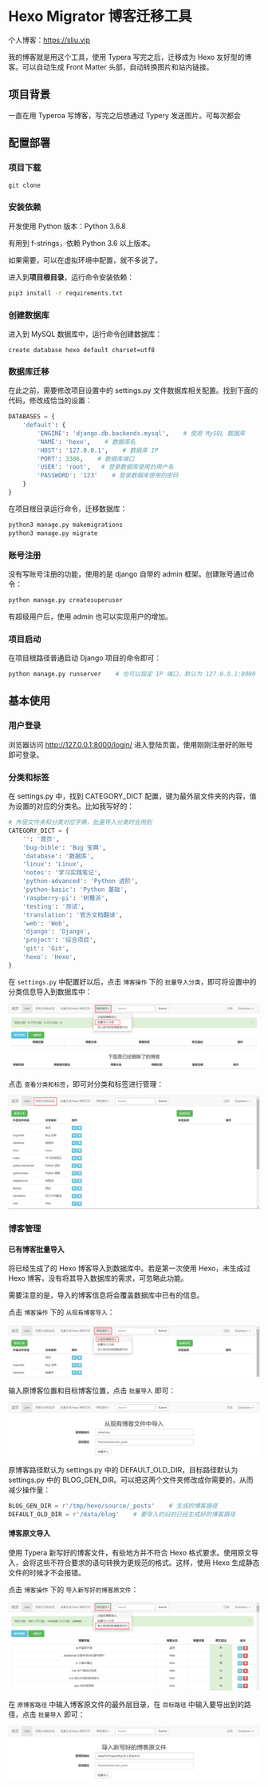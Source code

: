 # Hexo Migrator 博客迁移工具

个人博客：https://sliu.vip

我的博客就是用这个工具，使用 Typera 写完之后，迁移成为 Hexo 友好型的博客。可以自动生成 Front Matter 头部，自动转换图片和站内链接。

## 项目背景

一直在用 Typeroa 写博客，写完之后想通过 Typery 发送图片。可每次都会







## 配置部署

### 项目下载

```
git clone 
```



### 安装依赖

开发使用 Python 版本：Python 3.6.8

有用到 f-strings，依赖 Python 3.6 以上版本。

如果需要，可以在虚拟环境中配置，就不多说了。

进入到**项目根目录**，运行命令安装依赖：

```bash
pip3 install -r requirements.txt
```

### 创建数据库

进入到 MySQL 数据库中，运行命令创建数据库：

```mysql
create database hexo default charset=utf8
```

### 数据库迁移

在此之前，需要修改项目设置中的 settings.py 文件数据库相关配置。找到下面的代码，修改成恰当的设置：

```python
DATABASES = {
    'default': {
        'ENGINE': 'django.db.backends.mysql',    # 使用 MySQL 数据库
        'NAME': 'hexo',    # 数据库名
        'HOST': '127.0.0.1',    # 数据库 IP
        'PORT': 3306,    # 数据库端口
        'USER': 'root',   # 登录数据库使用的用户名
        'PASSWORD': '123'    # 登录数据库使用的密码
    }
}
```

在项目根目录运行命令，迁移数据库：

```python
python3 manage.py makemigrations
python3 manage.py migrate
```

### 账号注册

没有写账号注册的功能，使用的是 django 自带的 admin 框架。创建账号通过命令：

```bash
python manage.py createsuperuser
```

有超级用户后，使用 admin 也可以实现用户的增加。

### 项目启动

在项目根路径普通启动 Django 项目的命令即可：

```python
python manage.py runserver    # 也可以指定 IP 端口，默认为 127.0.0.1:8000
```

## 基本使用

### 用户登录

浏览器访问 http://127.0.0.1:8000/login/ 进入登陆页面，使用刚刚注册好的账号即可登录。

### 分类和标签

在 settings.py 中，找到 CATEGORY_DICT 配置，键为最外层文件夹的内容，值为设置的对应的分类名。比如我写好的：

```python
# 外层文件夹和分类对应字典，批量导入分类时会用到
CATEGORY_DICT = {
    '': '首页',
    'bug-bible': 'Bug 宝典',
    'database': '数据库',
    'linux': 'Linux',
    'notes': '学习实践笔记',
    'python-advanced': 'Python 进阶',
    'python-basic': 'Python 基础',
    'raspberry-pi': '树莓派',
    'testing': '测试',
    'translation': '官方文档翻译',
    'web': 'Web',
    'django': 'Django',
    'project': '综合项目',
    'git': 'Git',
    'hexo': 'Hexo',
}
```

在 `settings.py` 中配置好以后，点击 `博客操作` 下的 `批量导入分类`，即可将设置中的分类信息导入到数据库中：

![1584075954118](README.assets/1584075954118.png)

点击 `查看分类和标签`，即可对分类和标签进行管理：

![1584076237107](README.assets/1584076237107.png)

### 博客管理

#### 已有博客批量导入

将已经生成了的 Hexo 博客导入到数据库中。若是第一次使用 Hexo，未生成过 Hexo 博客，没有将其导入数据库的需求，可忽略此功能。

需要注意的是，导入的博客信息将会覆盖数据库中已有的信息。

点击 `博客操作` 下的 `从现有博客导入`：

![1584076535746](README.assets/1584076535746.png)

输入原博客位置和目标博客位置，点击 `批量导入` 即可：

![1584076681455](README.assets/1584076681455.png)

原博客路径默认为 settings.py 中的 DEFAULT_OLD_DIR，目标路径默认为 settings.py 中的 BLOG_GEN_DIR。可以把这两个文件夹修改成你需要的，从而减少操作量：

```python
BLOG_GEN_DIR = r'/tmp/hexo/source/_posts'    # 生成的博客路径
DEFAULT_OLD_DIR = r'/data/blog'    # 要导入的旧的已经生成好的博客路径
```

#### 博客原文导入

使用 Typera 新写好的博客文件，有些地方并不符合 Hexo 格式要求。使用原文导入，会将这些不符合要求的语句转换为更规范的格式。这样，使用 Hexo 生成静态文件的时候才不会报错。

点击 `博客操作` 下的 `导入新写好的博客原文件`：

![1584077232664](README.assets/1584077232664.png)

在 `原博客路径` 中输入博客原文件的最外层目录，在 `目标路径` 中输入要导出到的路径，点击 `批量导入` 即可：

![1584077369778](README.assets/1584077369778.png)

